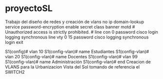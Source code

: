# proyectoSL
Trabajo del diseño de redes y creación de vlans
no ip domain-lookup
service password-encryption
enable secret class
banner motd #
Unauthorized access is strictly prohibited. #
line con 0
password cisco
login
logging synchronous
line vty 0 15
password cisco
logging synchronous
login
exit

S1(config)# vlan 10
S1(config-vlan)# name Estudiantes
S1(config-vlan)# vlan 20
S1(config-vlan)# name Docentes
S1(config-vlan)# vlan 99
S1(config-vlan)# name Administración
S1(config-vlan)# end
Creacion de VLANS para la Urbanizacion Vista del Sol tomando de referencia el SWITCH2
